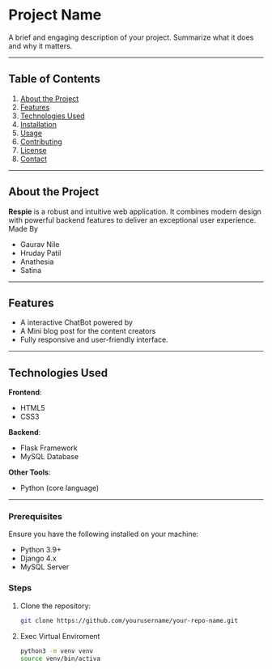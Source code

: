 # Project Name

A brief and engaging description of your project. Summarize what it does and why it matters.

---

## Table of Contents

1. [About the Project](#about-the-project)
2. [Features](#features)
3. [Technologies Used](#technologies-used)
4. [Installation](#installation)
5. [Usage](#usage)
6. [Contributing](#contributing)
7. [License](#license)
8. [Contact](#contact)

---

## About the Project

**Respie** is a robust and intuitive web application. It combines modern design with powerful backend features to deliver an exceptional user experience.
Made By

 - Gaurav Nile
 - Hruday Patil
 - Anathesia
 - Satina
---

## Features

- A interactive ChatBot powered by
- A Mini blog post for the content creators
- Fully responsive and user-friendly interface.

---

## Technologies Used

**Frontend**:
- HTML5
- CSS3

**Backend**:
- Flask Framework
- MySQL Database

**Other Tools**:
- Python (core language)

---

### Prerequisites

Ensure you have the following installed on your machine:

- Python 3.9+
- Django 4.x
- MySQL Server

### Steps

1. Clone the repository:
   ```bash
   git clone https://github.com/yourusername/your-repo-name.git
2. Exec Virtual Enviroment
   ```bash
   python3 -m venv venv
   source venv/bin/activa
